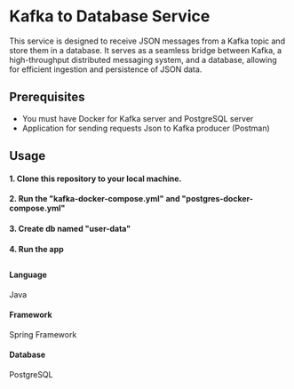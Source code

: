 
# Kafka to Database Service


 This service is designed to receive JSON messages from a Kafka topic and store them in a database. It serves as a seamless bridge between Kafka,
a high-throughput distributed messaging system, and a database, allowing for efficient ingestion and persistence of JSON data.


## Prerequisites

- You must have Docker for Kafka server and PostgreSQL server
- Application for sending requests Json to Kafka producer (Postman) 
 


## Usage



####  1. Clone this repository to your local machine.


####  2. Run the "kafka-docker-compose.yml" and "postgres-docker-compose.yml"


####  3. Create db named "user-data"


####  4. Run the app



## 

#### Language

Java

#### Framework

Spring Framework

#### Database

PostgreSQL

## 

